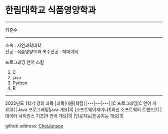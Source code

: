 # 한림대학교 식품영양학과
---

최준수

---

소속 : 자연과학대학  
전공 : 식품영양학과
복수전공 : 빅데이터


프로그래밍 언어 스킬
1. C
2. java
3. Python
4. R

---

2022년도 1학기 강의 과목
|과목|내용|학점|
|---|---|---|
|C 프로그래밍|C 언어 개요|3|
|Java 프로그래밍|java 개요|3|
|소프트웨어세미나1|최신 소프트웨어 트랜드|1|
|데이터 사이언스 기초|R 언어 개요|3|
|인공지능|인공지능 개요|3|

github address: [ChoiJunsoo][github]

[github]:http://github.com/ChoiJunsoo
